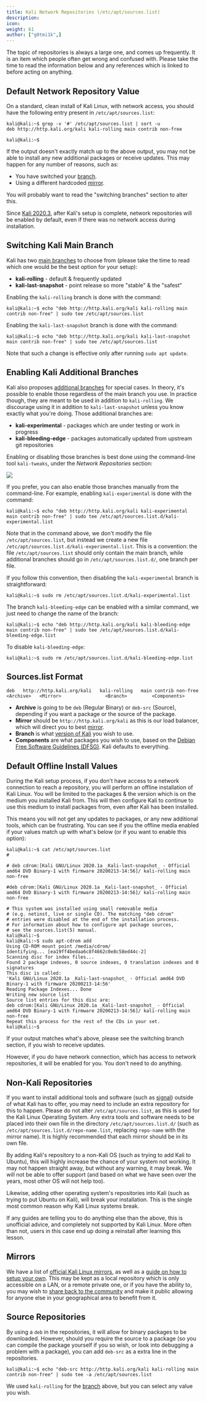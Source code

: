 ```yaml
---
title: Kali Network Repositories (/etc/apt/sources.list)
description:
icon:
weight: 61
author: ["g0tmi1k",]
---
```


The topic of repositories is always a large one, and comes up frequently. It is an item which people often get wrong and confused with. Please take the time to read the information below and any references which is linked to before acting on anything.

## Default Network Repository Value

On a standard, clean install of Kali Linux, with network access, you should have the following entry present in `/etc/apt/sources.list`:

```console
kali@kali:~$ grep -v '#' /etc/apt/sources.list | sort -u
deb http://http.kali.org/kali kali-rolling main contrib non-free

kali@kali:~$
```

If the output doesn't exactly match up to the above output, you may not be able to install any new additional packages or receive updates.
This may happen for any number of reasons, such as:

- You have switched your [branch](/docs/general-use/kali-branches/).
- Using a different hardcoded [mirror](/docs/community/kali-linux-mirrors/).

You will probably want to read the "switching branches" section to alter this.

Since [Kali 2020.3](/blog/kali-linux-2020-3-release/), after Kali's setup is complete, network repositories will be enabled by default, even if there was no network access during installation.

## Switching Kali Main Branch

Kali has two [main branches](/docs/general-use/kali-branches/) to choose from (please take the time to read which one would be the best option for your setup):

- **kali-rolling** - default & frequently updated
- **kali-last-snapshot** - point release so more "stable" & the "safest"

Enabling the `kali-rolling` branch is done with the command:

```console
kali@kali:~$ echo "deb http://http.kali.org/kali kali-rolling main contrib non-free" | sudo tee /etc/apt/sources.list
```

Enabling the `kali-last-snapshot` branch is done with the command:

```console
kali@kali:~$ echo "deb http://http.kali.org/kali kali-last-snapshot main contrib non-free" | sudo tee /etc/apt/sources.list
```

Note that such a change is effective only after running `sudo apt update`.

## Enabling Kali Additional Branches

Kali also proposes [additional branches](/docs/general-use/kali-branches/) for special cases. In theory, it's possible to enable those regardless of the main branch you use. In practice though, they are meant to be used in addition to `kali-rolling`. We discourage using it in addition to `kali-last-snapshot` unless you know exactly what you're doing. Those additional branches are:

- **kali-experimental** - packages which are under testing or work in progress
- **kali-bleeding-edge** - packages automatically updated from upstream git repositories

Enabling or disabling those branches is best done using the command-line tool `kali-tweaks`, under the *Network Repositories* section:

![](kali-tweaks-network-repositories.png)

If you prefer, you can also enable those branches manually from the command-line. For example, enabling `kali-experimental` is done with the command:

```console
kali@kali:~$ echo "deb http://http.kali.org/kali kali-experimental main contrib non-free" | sudo tee /etc/apt/sources.list.d/kali-experimental.list
```

Note that in the command above, we don't modify the file `/etc/apt/sources.list`, but instead we create a new file `/etc/apt/sources.list.d/kali-experimental.list`. This is a convention: the file `/etc/apt/sources.list` should only contain the main branch, while additional branches should go in `/etc/apt/sources.list.d/`, one branch per file.

If you follow this convention, then disabling the `kali-experimental` branch is straightforward:

```console
kali@kali:~$ sudo rm /etc/apt/sources.list.d/kali-experimental.list
```

The branch `kali-bleeding-edge` can be enabled with a similar command, we just need to change the name of the branch:

```console
kali@kali:~$ echo "deb http://http.kali.org/kali kali-bleeding-edge main contrib non-free" | sudo tee /etc/apt/sources.list.d/kali-bleeding-edge.list
```

To disable `kali-bleeding-edge`:

```console
kali@kali:~$ sudo rm /etc/apt/sources.list.d/kali-bleeding-edge.list
```

## Sources.list Format

```plaintext
deb   http://http.kali.org/kali   kali-rolling   main contrib non-free
<Archive>   <Mirror>                <Branch>         <Components>
```

- **Archive** is going to be `deb` (Regular Binary) or `deb-src` (Source), depending if you want a package or the source of the package.
- **Mirror** should be `http://http.kali.org/kali` as this is our load balancer, which will direct you to best [mirror](/docs/community/kali-linux-mirrors/).
- **Branch** is what [version of Kali](/docs/general-use/kali-branches/) you wish to use.
- **Components** are what packages you wish to use, based on the [Debian Free Software Guidelines (DFSG)](https://www.debian.org/social_contract#guidelines). Kali defaults to everything.

## Default Offline Install Values

During the Kali setup process, if you don't have access to a network connection to reach a repository, you will perform an offline installation of Kali Linux. You will be limited to the packages & the version which is on the medium you installed Kali from. This will then configure Kali to continue to use this medium to install packages from, even after Kali has been installed.

This means you will not get any updates to packages, or any new additional tools, which can be frustrating. You can see if you the offline media enabled if your values match up with what's below (or if you want to enable this option):

```console
kali@kali:~$ cat /etc/apt/sources.list
#

# deb cdrom:[Kali GNU/Linux 2020.1a _Kali-last-snapshot_ - Official amd64 DVD Binary-1 with firmware 20200213-14:56]/ kali-rolling main non-free

#deb cdrom:[Kali GNU/Linux 2020.1a _Kali-last-snapshot_ - Official amd64 DVD Binary-1 with firmware 20200213-14:56]/ kali-rolling main non-free

# This system was installed using small removable media
# (e.g. netinst, live or single CD). The matching "deb cdrom"
# entries were disabled at the end of the installation process.
# For information about how to configure apt package sources,
# see the sources.list(5) manual.
kali@kali:~$
kali@kali:~$ sudo apt-cdrom add
Using CD-ROM mount point /media/cdrom/
Identifying... [ea19ff4bedaa6c8f4662c0e8c58ed44c-2]
Scanning disc for index files...
Found 2 package indexes, 0 source indexes, 0 translation indexes and 0 signatures
This disc is called:
'Kali GNU/Linux 2020.1a _Kali-last-snapshot_ - Official amd64 DVD Binary-1 with firmware 20200213-14:56'
Reading Package Indexes... Done
Writing new source list
Source list entries for this disc are:
deb cdrom:[Kali GNU/Linux 2020.1a _Kali-last-snapshot_ - Official amd64 DVD Binary-1 with firmware 20200213-14:56]/ kali-rolling main non-free
Repeat this process for the rest of the CDs in your set.
kali@kali:~$
```

If your output matches what's above, please see the switching branch section, if you wish to receive updates.

However, if you do have network connection, which has access to network repositories, it will be enabled for you. You don't need to do anything.

## Non-Kali Repositories

If you want to install additional tools and software (such as [signal](https://signal.org/)) outside of what Kali has to offer, you may need to include an extra repository for this to happen. Please do not alter `/etc/apt/sources.list`, as this is used for the Kali Linux Operating System. Any extra tools and software needs to be placed into their own file in the directory `/etc/apt/sources.list.d/` (such as `/etc/apt/sources.list.d/repo-name.list`, replacing `repo-name` with the mirror name). It is highly recommended that each mirror should be in its own file.

By adding Kali's repository to a non-Kali OS (such as trying to add Kali to Ubuntu), this will highly increase the chance of your system not working. It may not happen straight away, but without any warning, it may break. We will not be able to offer support (and based on what we have seen over the years, most other OS will not help too).

Likewise, adding other operating system's repositories into Kali (such as trying to put Ubuntu on Kali), will break your installation. This is the single most common reason why Kali Linux systems break.

If any guides are telling you to do anything else than the above, this is unofficial advice, and completely not supported by Kali Linux. More often than not, users in this case end up doing a reinstall after learning this lesson.

## Mirrors

We have a list of [official Kali Linux mirrors](/docs/community/kali-linux-mirrors/), as well as a [guide on how to setup your own](/docs/community/setting-up-a-kali-linux-mirror/). This may be kept as a local repository which is only accessible on a LAN, or a remote private one, or if you have the ability to, you may wish to [share back to the community](/docs/community/contribute/) and make it public allowing for anyone else in your geographical area to benefit from it.

## Source Repositories

By using a `deb` in the repositories, it will allow for binary packages to be downloaded. However, should you require the source to a package (so you can compile the package yourself if you so wish, or look into debugging a problem with a package), you can add `deb-src` as a extra line in the repositories.

```console
kali@kali:~$ echo "deb-src http://http.kali.org/kali kali-rolling main contrib non-free" | sudo tee -a /etc/apt/sources.list
```

We used `kali-rolling` for the [branch](/docs/general-use/kali-branches/) above, but you can select any value you wish.
